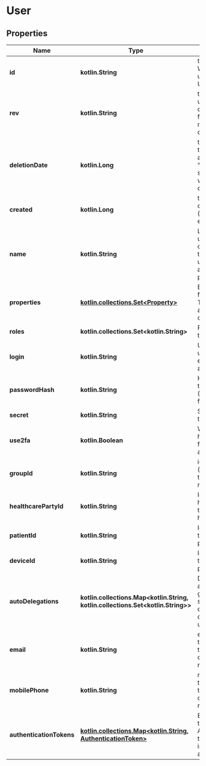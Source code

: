 
# User

## Properties
Name | Type | Description | Notes
------------ | ------------- | ------------- | -------------
**id** | **kotlin.String** | the Id of the user. We encourage using either a v4 UUID or a HL7 Id. |  [optional]
**rev** | **kotlin.String** | the revision of the user in the database, used for conflict management / optimistic locking. |  [optional]
**deletionDate** | **kotlin.Long** | the soft delete timestamp. When a user is ”deleted“, this is set to a non null value: the moment of the deletion |  [optional]
**created** | **kotlin.Long** | the creation date of the user (encoded as epoch). |  [optional]
**name** | **kotlin.String** | Last name of the user. This is the official last name that should be used for official administrative purposes. |  [optional]
**properties** | [**kotlin.collections.Set&lt;Property&gt;**](Property.md) | Extra properties for the user. Those properties are typed (see class Property) |
**roles** | **kotlin.collections.Set&lt;kotlin.String&gt;** | Roles assigned to this user |
**login** | **kotlin.String** | Username for this user. We encourage using an email address |  [optional]
**passwordHash** | **kotlin.String** | Hashed version of the password (BCrypt is used for hashing) |  [optional]
**secret** | **kotlin.String** | Secret token used to verify 2fa |  [optional]
**use2fa** | **kotlin.Boolean** | Whether the user has activated two factors authentication |  [optional]
**groupId** | **kotlin.String** | id of the group (practice/hospital) the user is member of |  [optional]
**healthcarePartyId** | **kotlin.String** | Id of the healthcare party if the user is a healthcare party. |  [optional]
**patientId** | **kotlin.String** | Id of the patient if the user is a patient |  [optional]
**deviceId** | **kotlin.String** | Id of the patient if the user is a patient |  [optional]
**autoDelegations** | **kotlin.collections.Map&lt;kotlin.String, kotlin.collections.Set&lt;kotlin.String&gt;&gt;** | Delegations that are automatically generated client side when a new database object is created by this user |
**email** | **kotlin.String** | email address of the user (used for token exchange or password recovery). |  [optional]
**mobilePhone** | **kotlin.String** | mobile phone of the user (used for token exchange or password recovery). |  [optional]
**authenticationTokens** | [**kotlin.collections.Map&lt;kotlin.String, AuthenticationToken&gt;**](AuthenticationToken.md) | Encrypted and time-limited Authentication tokens used for inter-applications authentication |
